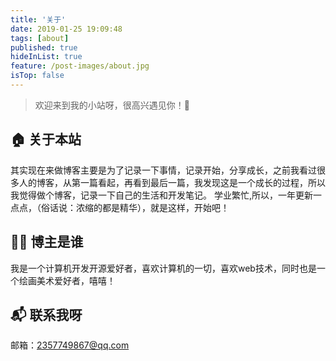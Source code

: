 ```yaml
---
title: '关于'
date: 2019-01-25 19:09:48
tags: [about]
published: true
hideInList: true
feature: /post-images/about.jpg
isTop: false
---
```

> 欢迎来到我的小站呀，很高兴遇见你！🤝

## 🏠 关于本站
其实现在来做博客主要是为了记录一下事情，记录开始，分享成长，之前我看过很多人的博客，从第一篇看起，再看到最后一篇，我发现这是一个成长的过程，所以我觉得做个博客，记录一下自己的生活和开发笔记。
学业繁忙,所以，一年更新一点点，（俗话说：浓缩的都是精华），就是这样，开始吧！
## 👨‍💻 博主是谁
我是一个计算机开发开源爱好者，喜欢计算机的一切，喜欢web技术，同时也是一个绘画美术爱好者，嘻嘻！
## 📬 联系我呀
邮箱：2357749867@qq.com